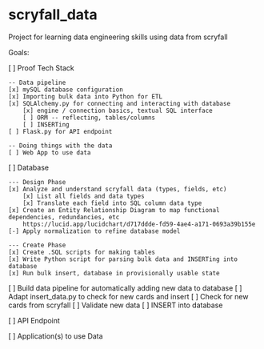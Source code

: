 # scryfall_data

Project for learning data engineering skills using data from scryfall

Goals:

[ ] Proof Tech Stack

    -- Data pipeline 
    [x] mySQL database configuration
    [x] Importing bulk data into Python for ETL
    [x] SQLAlchemy.py for connecting and interacting with database
        [x] engine / connection basics, textual SQL interface
        [ ] ORM -- reflecting, tables/columns
        [ ] INSERTing
    [ ] Flask.py for API endpoint
    
    -- Doing things with the data
    [ ] Web App to use data

[ ] Database
    
    --- Design Phase
    [x] Analyze and understand scryfall data (types, fields, etc)
        [x] List all fields and data types
        [x] Translate each field into SQL column data type
    [x] Create an Entity Relationship Diagram to map functional dependencies, redundancies, etc
        https://lucid.app/lucidchart/d717ddde-fd59-4ae4-a171-0693a39b155e
    [-] Apply normalization to refine database model
    
    --- Create Phase
    [x] Create .SQL scripts for making tables
    [x] Write Python script for parsing bulk data and INSERTing into database
    [x] Run bulk insert, database in provisionally usable state

[ ] Build data pipeline for automatically adding new data to database
    [ ] Adapt insert_data.py to check for new cards and insert
        [ ] Check for new cards from scryfall
        [ ] Validate new data
        [ ] INSERT into database
    
[ ] API Endpoint

[ ] Application(s) to use Data
